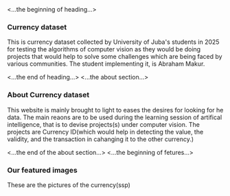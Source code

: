 

<html>
  <head><title>Uoj Dataset</title></head>
  <body>
    <...the beginning of heading...>
   <h3>Currency dataset</h3>
    
   <p>This is currency dataset collected by University of Juba's students in 2025 for testing the algorithms of computer vision as they would be doing projects that would help to solve some challenges which are being faced by various communities. 
The student implementing it, is Abraham Makur.</p>
   <div class action ="row">
     
   </div>
     <...the end of heading...>
    <...the about section...>
    <h3>About Currency dataset</h3>
      <p>This website is mainly brought to light to eases the desires for looking for he data.
      The main reaons are to be used during the learning session of artifical intelligence, that is to devise projects(s) under computer vision.
      The projects are Currency ID(which would help in detecting the value, the validity, and the transaction in cahanging it to the other currency.)
      </p>
        <...the end of the about section...>
        <...the beginning of fetures...>
          <h3>Our featured images</h3>
          <p>These are the pictures of the currency(ssp)</p>
          <img src="">
  </body>
</html>
